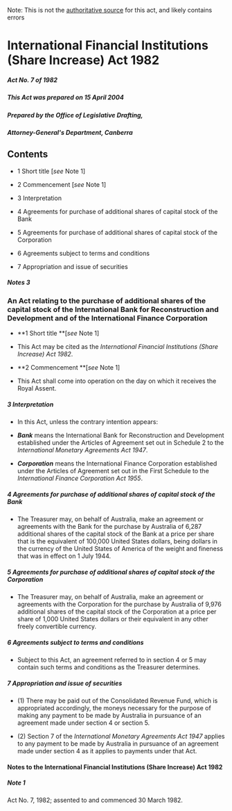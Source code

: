 Note: This is not the [authoritative source](https://www.comlaw.gov.au/Details/C2004C00683) for this act, and likely contains errors

# International Financial Institutions (Share Increase) Act 1982

##### Act No. 7 of 1982

##### This Act was prepared on 15 April 2004

##### Prepared by the Office of Legislative Drafting,
##### Attorney-General's Department, Canberra


## Contents

   * 1 Short title [_see_ Note 1] 

   * 2 Commencement [_see_ Note 1] 

   * 3 Interpretation 

   * 4 Agreements for purchase of additional shares of capital stock of the Bank 

   * 5 Agreements for purchase of additional shares of capital stock of the Corporation 

   * 6 Agreements subject to terms and conditions 

   * 7 Appropriation and issue of securities 

##### Notes	3

### An Act relating to the purchase of additional shares of the capital stock of the International Bank for Reconstruction and Development and of the International Finance Corporation

  * **1  Short title **[_see_ Note 1]

  * This Act may be cited as the _International Financial Institutions (Share Increase) Act 1982_.

  * **2  Commencement **[_see_ Note 1]

  * This Act shall come into operation on the day on which it receives the Royal Assent.

##### 3  Interpretation

  * In this Act, unless the contrary intention appears:

  * **_Bank_** means the International Bank for Reconstruction and Development established under the Articles of Agreement set out in Schedule 2 to the _International Monetary Agreements Act 1947_.

  * **_Corporation_** means the International Finance Corporation established under the Articles of Agreement set out in the First Schedule to the _International Finance Corporation Act 1955_.

##### 4  Agreements for purchase of additional shares of capital stock of the Bank

  * The Treasurer may, on behalf of Australia, make an agreement or agreements with the Bank for the purchase by Australia of 6,287 additional shares of the capital stock of the Bank at a price per share that is the equivalent of 100,000 United States dollars, being dollars in the currency of the United States of America of the weight and fineness that was in effect on 1 July 1944.

##### 5  Agreements for purchase of additional shares of capital stock of the Corporation

  * The Treasurer may, on behalf of Australia, make an agreement or agreements with the Corporation for the purchase by Australia of 9,976 additional shares of the capital stock of the Corporation at a price per share of 1,000 United States dollars or their equivalent in any other freely convertible currency.

##### 6  Agreements subject to terms and conditions

  * Subject to this Act, an agreement referred to in section 4 or 5 may contain such terms and conditions as the Treasurer determines.

##### 7  Appropriation and issue of securities

  * (1) There may be paid out of the Consolidated Revenue Fund, which is appropriated accordingly, the moneys necessary for the purpose of making any payment to be made by Australia in pursuance of an agreement made under section 4 or section 5.

  * (2) Section 7 of the _International Monetary Agreements Act 1947_ applies to any payment to be made by Australia in pursuance of an agreement made under section 4 as it applies to payments under that Act.

#### Notes to the International Financial Institutions (Share Increase) Act 1982

##### Note 1

Act No. 7, 1982; assented to and commenced 30 March 1982.

